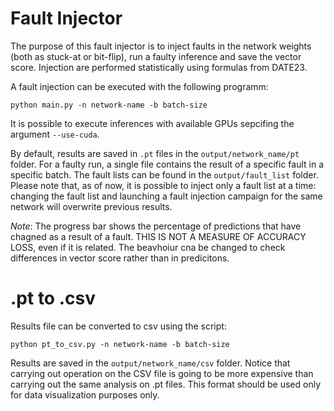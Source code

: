# Fault Injector

The purpose of this fault injector is to inject faults in the network weights (both as stuck-at or bit-flip), run a faulty inference and save the vector score. Injection are performed statistically using formulas from DATE23.

A fault injection can be executed with the following programm:
```
python main.py -n network-name -b batch-size 
```
It is possible to execute inferences with available GPUs sepcifing the argument ```--use-cuda```.

By default, results are saved in ```.pt``` files in the ```output/network_name/pt``` folder. For a faulty run, a single file contains the result of a specific fault in a specific batch. The fault lists can be found in the ```output/fault_list``` folder. Please note that, as of now, it is possible to inject only a fault list at a time: changing the fault list and launching a fault injection campaign for the same network will overwrite previous results.

*Note*: The progress bar shows the percentage of predictions that have chagned as a result of a fault. THIS IS NOT A MEASURE OF ACCURACY LOSS, even if it is related. The beavhoiur cna be changed to check differences in vector score rather than in predicitons.

# .pt to .csv

Results file can be converted to csv using the script:
```
python pt_to_csv.py -n network-name -b batch-size 
```
Results are saved in the ```output/network_name/csv``` folder. Notice that carrying out operation on the CSV file is going to be more expensive than carrying out the same analysis on .pt files. This format should be used only for data visualization purposes only.
